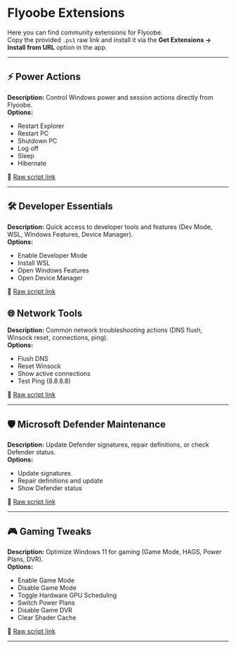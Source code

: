 # Flyoobe Extensions

Here you can find community extensions for Flyoobe.  
Copy the provided `.ps1` raw link and install it via the **Get Extensions → Install from URL** option in the app.

---
## ⚡ Power Actions
**Description:** Control Windows power and session actions directly from Flyoobe.  
**Options:**  
- Restart Explorer  
- Restart PC  
- Shutdown PC  
- Log off  
- Sleep  
- Hibernate  

🔗 [Raw script link](https://raw.githubusercontent.com/builtbybel/Flyoobe/refs/heads/main/Flyoobe.Extensions/Power%20Actions.ps1)

---
## 🛠 Developer Essentials
**Description:** Quick access to developer tools and features (Dev Mode, WSL, Windows Features, Device Manager).  
**Options:**  
- Enable Developer Mode  
- Install WSL  
- Open Windows Features  
- Open Device Manager  

🔗 [Raw script link](https://raw.githubusercontent.com/builtbybel/Flyoobe/refs/heads/main/Flyoobe.Extensions/Developer%20Essentials.ps1)

## 🌐 Network Tools
**Description:** Common network troubleshooting actions (DNS flush, Winsock reset, connections, ping).  
**Options:**  
- Flush DNS  
- Reset Winsock  
- Show active connections  
- Test Ping (8.8.8.8)  

🔗 [Raw script link](https://raw.githubusercontent.com/builtbybel/Flyoobe/refs/heads/main/Flyoobe.Extensions/Network%20Tools.ps1)

---

## 🛡 Microsoft Defender Maintenance
**Description:** Update Defender signatures, repair definitions, or check Defender status.  
**Options:**  
- Update signatures  
- Repair definitions and update  
- Show Defender status  

🔗 [Raw script link](https://raw.githubusercontent.com/builtbybel/Flyoobe/refs/heads/main/Flyoobe.Extensions/Microsoft%20Defender%20maintenance.ps1)

---

## 🎮 Gaming Tweaks
**Description:** Optimize Windows 11 for gaming (Game Mode, HAGS, Power Plans, DVR).  
**Options:**  
- Enable Game Mode  
- Disable Game Mode  
- Toggle Hardware GPU Scheduling  
- Switch Power Plans  
- Disable Game DVR  
- Clear Shader Cache  

🔗 [Raw script link](https://raw.githubusercontent.com/builtbybel/Flyoobe/refs/heads/main/Flyoobe.Extensions/Gaming%20tweaks.ps1)

---

